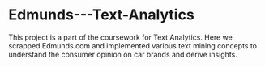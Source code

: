 # Edmunds---Text-Analytics
 This project is a part of the coursework for Text Analytics. Here we scrapped Edmunds.com and implemented various text mining concepts to understand the consumer opinion on car brands and derive insights.
